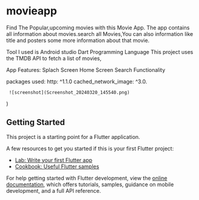 # movieapp
Find The Popular,upcoming movies with this Movie App. 
The app contains all information about movies.search all Movies,You can also information like title and posters some more information about that movie.

Tool I used is Android studio
Dart Programming Language 
This project uses the TMDB API to fetch a list of movies,

App Features:
     Splach Screen
     Home Screen
     Search Functionality

packages used:
     http: ^1.1.0
     cached_network_image: ^3.0.


     ![screenshot](Screenshot_20240320_145540.png)
     
)



## Getting Started

This project is a starting point for a Flutter application.

A few resources to get you started if this is your first Flutter project:

- [Lab: Write your first Flutter app](https://docs.flutter.dev/get-started/codelab)
- [Cookbook: Useful Flutter samples](https://docs.flutter.dev/cookbook)

For help getting started with Flutter development, view the
[online documentation](https://docs.flutter.dev/), which offers tutorials,
samples, guidance on mobile development, and a full API reference.
